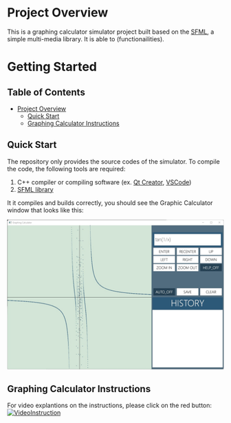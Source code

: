# Project Overview

This is a graphing calculator simulator project built based on the [SFML](https://www.sfml-dev.org "sfml-dv.org"), a simple multi-media library. 
It is able to (functionailities). 


# Getting Started

## Table of Contents

* [Project Overview](#project-overview)
  * [Quick Start](#quick-start)
  * [Graphing Calculator Instructions](#graphing-calculator-instructions)



## Quick Start

The repository only provides the source codes of the simulator. 
To compile the code, the following tools are required:

1. C++ compiler or compiling software (ex. [Qt Creator](https://www.qt.io/product/development-tools "QtCreator website"), [VSCode](https://code.visualstudio.com "VSCode Website"))
2. [SFML library](https://www.sfml-dev.org/tutorials/2.5/start-vc.php "sfml-tutorial")

It it compiles and builds correctly, you should see the Graphic Calculator window that looks like this:

![GraphicCalculatorWindow](doc_res/GraphingCalculatorUI.jpg)

## Graphing Calculator Instructions

For video explantions on the instructions, please click on the red button: [![VideoInstruction](https://upload.wikimedia.org/wikipedia/commons/0/09/YouTube_full-color_icon_%282017%29.svg)](https://youtu.be/PvxouDXfDf0)

